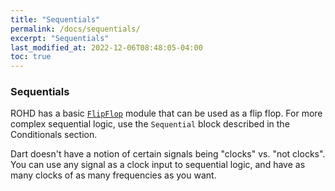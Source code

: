 ```yaml
---
title: "Sequentials"
permalink: /docs/sequentials/
excerpt: "Sequentials"
last_modified_at: 2022-12-06T08:48:05-04:00
toc: true
---
```


### Sequentials
ROHD has a basic [`FlipFlop`](https://intel.github.io/rohd/rohd/FlipFlop-class.html) module that can be used as a flip flop.  For more complex sequential logic, use the `Sequential` block described in the Conditionals section.

Dart doesn't have a notion of certain signals being "clocks" vs. "not clocks".  You can use any signal as a clock input to sequential logic, and have as many clocks of as many frequencies as you want.